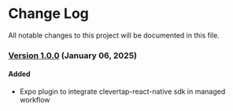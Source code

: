 # Change Log
All notable changes to this project will be documented in this file.

### [Version 1.0.0](https://github.com/CleverTap/clevertap-expo-plugin/releases/tag/1.0.0) (January 06, 2025)

#### Added
- Expo plugin to integrate clevertap-react-native sdk in managed workflow

